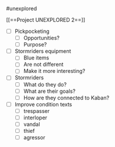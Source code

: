 #unexplored 

[[==Project UNEXPLORED 2==]]

- [ ] Pickpocketing
	- [ ] Opportunities?
	- [ ] Purpose?
- [ ] Stormriders equipment
	- [ ] Blue items
	- [ ] Are not different 
	- [ ] Make it more interesting?
- [ ] Stormriders
	- [ ] What do they do?
	- [ ] What are their goals?
	- [ ] How are they connected to Kaban?
- [ ] Improve condition texts
	- [ ] trespasser
	- [ ] interloper
	- [ ] vandal
	- [ ] thief
	- [ ] agressor